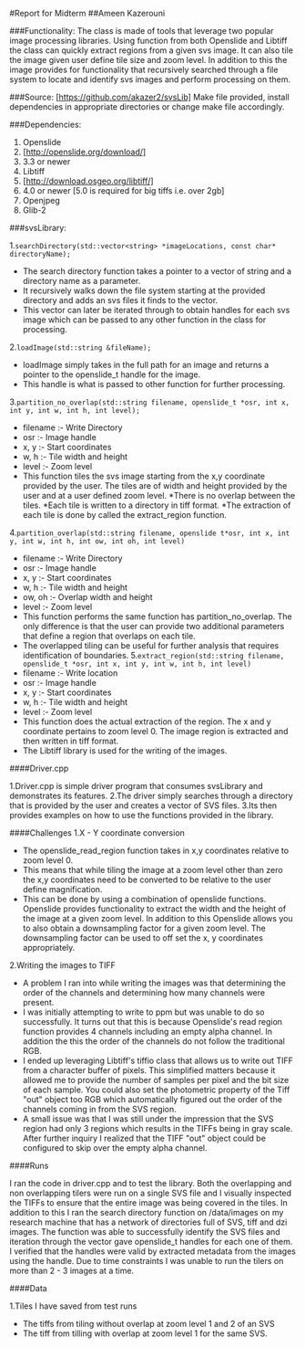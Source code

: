 #Report for Midterm
##Ameen Kazerouni

###Functionality:
The class is made of tools that leverage two popular image processing libraries. 
Using function from both Openslide and Libtiff the class can quickly extract regions 
from a given svs image. It can also tile the image given user define tile size and zoom 
level. In addition to this the image provides for functionality that recursively 
searched through a file system to locate and identify svs images and perform 
processing on them.

###Source:
[https://github.com/akazer2/svsLib]
Make file provided, install dependencies in appropriate directories or change make 
file accordingly.

###Dependencies:
1.	Openslide
  1.	[http://openslide.org/download/]
  2.	3.3 or newer
2.	Libtiff
  1.	[http://download.osgeo.org/libtiff/]
  2.	4.0 or newer [5.0 is required for big tiffs i.e. over 2gb]
3.	Openjpeg
4.	Glib-2

###svsLibrary:

1.```searchDirectory(std::vector<string> *imageLocations, const char* directoryName);```
  * The search directory function takes a pointer to a vector of string and 
a directory name as a parameter.
  * It recursively walks down the file system starting at the provided 
directory and adds an svs files it finds to the vector.
  * This vector can later be iterated through to obtain handles for each 
svs image which can be passed to any other function in the class for 
processing.

2.```loadImage(std::string &fileName);```
  * loadImage simply takes in the full path for an image and returns a 
pointer to the openslide_t handle for the image.
  * This handle is what is passed to other function for further processing.

3.```partition_no_overlap(std::string filename, openslide_t *osr, int x, int y, int w, int h, int level);```
  * filename :- Write Directory
  * osr :- Image handle
  * x, y :- Start coordinates
  * w, h :- Tile width and height
  * level :- Zoom level
  * This function tiles the svs image starting from the x,y coordinate 
provided by the user. The tiles are of width and height provided by 
the user and at a user defined zoom level.
  *There is no overlap between the tiles.
  *Each tile is written to a directory in tiff format.
  *The extraction of each tile is done by called the extract_region 
function.

4.```partition_overlap(std::string filename, openslide t*osr, int x, int y, int w, int h, int ow, int oh, int level)```
  * filename :- Write Directory
  * osr :- Image handle
  * x, y :- Start coordinates
  * w, h :- Tile width and height
  * ow, oh :- Overlap width and height
  * level :- Zoom level
  * This function performs the same function has partition_no_overlap. 
The only difference is that the user can provide two additional 
parameters that define a region that overlaps on each tile.
  * The overlapped tiling can be useful for further analysis that requires 
identification of boundaries.
5.```extract_region(std::string filename, openslide_t *osr, int x, int y, int w, int h, int level)```
  * filename :- Write location
  * osr :- Image handle
  * x, y :- Start coordinates
  * w, h :- Tile width and height
  * level :- Zoom level
  * This function does the actual extraction of the region. The x and y 
coordinate pertains to zoom level 0. The image region is extracted and 
then written in tiff format.
  * The Libtiff library is used for the writing of the images.

####Driver.cpp

1.Driver.cpp is simple driver program that consumes svsLibrary and 
demonstrates its features. 
2.The driver simply searches through a  directory that is provided by the user 
and creates a vector of SVS files.
3.Its then provides examples on how to use the functions provided in the 
library.

####Challenges
1.X - Y coordinate conversion
  * The openslide_read_region function takes in x,y coordinates relative 
to zoom level 0.
  * This means that while tiling the image at a zoom level other than zero 
the x,y coordinates need to be converted to be relative to the user 
define magnification.
  * This can be done by using a combination of openslide functions. 
Openslide provides functionality to extract the width and the height of 
the image at a given zoom level. In addition to this Openslide allows 
you to also obtain a downsampling factor for a given zoom level. The 
downsampling factor can be used to off set the x, y coordinates 
appropriately.

2.Writing the images to TIFF
  * A problem I ran into while writing the images was that determining 
the order of the channels and determining how many channels were 
present.
  * I was initially attempting to write to ppm but was unable to do so 
successfully. It turns out that this is because Openslide's read region 
function provides 4 channels including an empty alpha channel. In 
addition the this the order of the channels do not follow the 
traditional RGB.
  * I ended up leveraging Libtiff's tiffio class that allows us to write out 
TIFF from a character buffer of pixels. This simplified matters because 
it allowed me to provide the number of samples per pixel and the bit 
size of each sample. You could also set the photometric property of 
the Tiff "out" object too RGB which automatically figured out the 
order of the channels coming in from the SVS region. 
  * A small issue was that I was still under the impression that the SVS 
region had only 3 regions which results in the TIFFs being in gray 
scale. After further inquiry I realized that the TIFF "out" object could 
be configured to skip over the empty alpha channel.

####Runs

I ran the code in driver.cpp and to test the library. Both the overlapping and non 
overlapping tilers were run on a single SVS file and I visually inspected the TIFFs to 
ensure that the entire image was being covered in the tiles. In addition to this I ran 
the search directory function on /data/images on my research machine that has a 
network of directories full of SVS, tiff and dzi images. The function was able to 
successfully identify the SVS files and iteration through the vector gave openslide_t 
handles for each one of them. I verified that the handles were valid by extracted 
metadata from the images using the handle. Due to time constraints I was unable to 
run the tilers on more than 2 - 3 images at a time.

####Data

1.Tiles I have saved from test runs
  * The tiffs from tiling without overlap at zoom level 1 and 2 of an SVS
  * The tiff from tilling with overlap at zoom level 1 for the same SVS.
